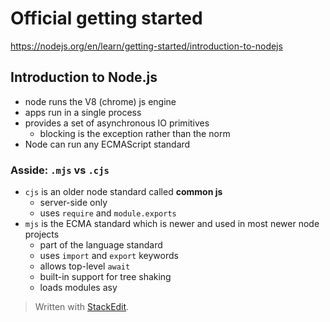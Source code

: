 # Official getting started 
https://nodejs.org/en/learn/getting-started/introduction-to-nodejs

## Introduction to Node.js
* node runs the V8 (chrome) js engine
* apps run in a single process
* provides a set of asynchronous IO primitives
	* blocking is the exception rather than the norm
* Node can run any ECMAScript standard

### Asside: `.mjs` vs `.cjs`
* `cjs` is an older node standard called **common js**
	* server-side only
	* uses `require` and `module.exports`
* `mjs` is the ECMA standard which is newer and used in most newer node projects
	* part of the language standard
	* uses `import` and `export` keywords
	* allows top-level `await`
	* built-in support for tree shaking
	* loads modules asy
> Written with [StackEdit](https://stackedit.io/).
<!--stackedit_data:
eyJoaXN0b3J5IjpbMjgwNDczNzQwXX0=
-->